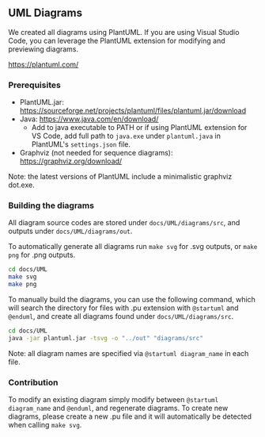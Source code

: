 ## UML Diagrams

We created all diagrams using PlantUML. If you are using Visual Studio Code,
you can leverage the PlantUML extension for modifying and previewing diagrams.

https://plantuml.com/

### Prerequisites

- PlantUML.jar: https://sourceforge.net/projects/plantuml/files/plantuml.jar/download
- Java: https://www.java.com/en/download/
    - Add to java executable to PATH or if using PlantUML extension for VS Code,
      add full path to `java.exe` under `plantuml.java` in PlantUML's `settings.json` file.
- Graphviz (not needed for sequence diagrams): https://graphviz.org/download/

Note: the latest versions of PlantUML include a minimalistic graphviz dot.exe.

### Building the diagrams

All diagram source codes are stored under `docs/UML/diagrams/src`, and outputs
under `docs/UML/diagrams/out`.

To automatically generate all diagrams run `make svg` for .svg outputs, or `make png` for .png outputs.

```bash
cd docs/UML
make svg
make png
```

To manually build the diagrams, you can use the following command, which will
search the directory for files with .pu extension with `@startuml` and `@enduml`, and
create all diagrams found under `docs/UML/diagrams/src`.

```bash
cd docs/UML
java -jar plantuml.jar -tsvg -o "../out" "diagrams/src"
```

Note: all diagram names are specified via `@startuml diagram_name` in each file.


### Contribution

To modify an existing diagram simply modify between `@startuml diagram_name` and `@enduml`,
and regenerate diagrams. To create new diagrams, please create a new .pu file and it will
automatically be detected when calling `make svg`.